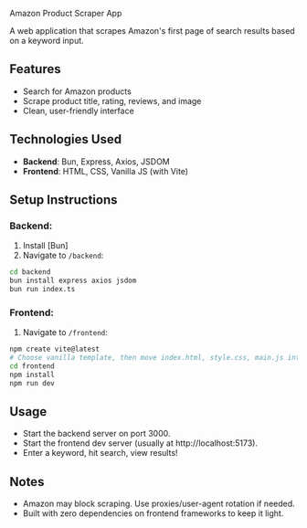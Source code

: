Amazon Product Scraper App

A web application that scrapes Amazon's first page of search results based on a keyword input.

## Features
- Search for Amazon products
- Scrape product title, rating, reviews, and image
- Clean, user-friendly interface

## Technologies Used
- **Backend**: Bun, Express, Axios, JSDOM
- **Frontend**: HTML, CSS, Vanilla JS (with Vite)

## Setup Instructions

### Backend:
1. Install [Bun]
2. Navigate to `/backend`:
```bash
cd backend
bun install express axios jsdom
bun run index.ts
```

### Frontend:
1. Navigate to `/frontend`:
```bash
npm create vite@latest
# Choose vanilla template, then move index.html, style.css, main.js into `frontend/src`
cd frontend
npm install
npm run dev
```

## Usage
- Start the backend server on port 3000.
- Start the frontend dev server (usually at http://localhost:5173).
- Enter a keyword, hit search, view results!

## Notes
- Amazon may block scraping. Use proxies/user-agent rotation if needed.
- Built with zero dependencies on frontend frameworks to keep it light.
